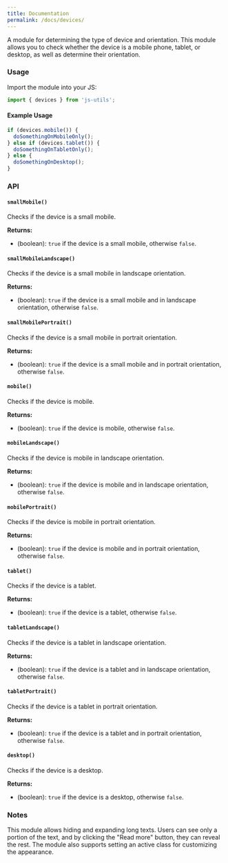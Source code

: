 ```yaml
---
title: Documentation
permalink: /docs/devices/
---
```


A module for determining the type of device and orientation. This module allows you to check whether the 
device is a mobile phone, tablet, or desktop, as well as determine their orientation.

### Usage

Import the module into your JS:
```javascript
import { devices } from 'js-utils';
```

#### Example Usage
```javascript
if (devices.mobile()) {
  doSomethingOnMobileOnly();
} else if (devices.tablet()) {
  doSomethingOnTabletOnly();
} else {
  doSomethingOnDesktop();
}
```
### API

#### `smallMobile()`

Checks if the device is a small mobile.

**Returns:**
- (boolean): `true` if the device is a small mobile, otherwise `false`.

#### `smallMobileLandscape()`

Checks if the device is a small mobile in landscape orientation.

**Returns:**
- (boolean): `true` if the device is a small mobile and in landscape orientation, otherwise `false`.

#### `smallMobilePortrait()`

Checks if the device is a small mobile in portrait orientation.

**Returns:**
- (boolean): `true` if the device is a small mobile and in portrait orientation, otherwise `false`.

#### `mobile()`

Checks if the device is mobile.

**Returns:**
- (boolean): `true` if the device is mobile, otherwise `false`.

#### `mobileLandscape()`

Checks if the device is mobile in landscape orientation.

**Returns:**
- (boolean): `true` if the device is mobile and in landscape orientation, otherwise `false`.

#### `mobilePortrait()`

Checks if the device is mobile in portrait orientation.

**Returns:**
- (boolean): `true` if the device is mobile and in portrait orientation, otherwise `false`.

#### `tablet()`

Checks if the device is a tablet.

**Returns:**
- (boolean): `true` if the device is a tablet, otherwise `false`.

#### `tabletLandscape()`

Checks if the device is a tablet in landscape orientation.

**Returns:**
- (boolean): `true` if the device is a tablet and in landscape orientation, otherwise `false`.

#### `tabletPortrait()`

Checks if the device is a tablet in portrait orientation.

**Returns:**
- (boolean): `true` if the device is a tablet and in portrait orientation, otherwise `false`.

#### `desktop()`

Checks if the device is a desktop.

**Returns:**
- (boolean): `true` if the device is a desktop, otherwise `false`.

### Notes

This module allows hiding and expanding long texts. Users can see only a portion of the text, and by clicking the "Read more" button, they can reveal the rest. The module also supports setting an active class for customizing the appearance.
